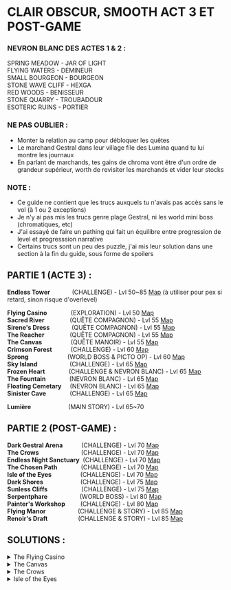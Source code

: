 # CLAIR OBSCUR, SMOOTH ACT 3 ET POST-GAME

### NEVRON BLANC DES ACTES 1 & 2 :
SPRING MEADOW - JAR OF LIGHT  
FLYING WATERS - DEMINEUR  
SMALL BOURGEON - BOURGEON  
STONE WAVE CLIFF - HEXGA  
RED WOODS - BENISSEUR  
STONE QUARRY - TROUBADOUR  
ESOTERIC RUINS - PORTIER  

### NE PAS OUBLIER :
- Monter la relation au camp pour débloquer les quêtes 
- Le marchand Gestral dans leur village file des Lumina quand tu lui montre les journaux
- En parlant de marchands, tes gains de chroma vont être d'un ordre de grandeur supérieur, worth de revisiter les marchands et vider leur stocks

### NOTE :
- Ce guide ne contient que les trucs auxquels tu n'avais pas accès sans le vol (à 1 ou 2 exceptions)
- Je n'y ai pas mis les trucs genre plage Gestral, ni les world mini boss (chromatiques, etc)
- J'ai essayé de faire un pathing qui fait un équilibre entre progression de level et progresssion narrative
- Certains trucs sont un peu des puzzle, j'ai mis leur solution dans une section à la fin du guide, sous forme de spoilers

## PARTIE 1 (ACTE 3) :
**Endless Tower**&nbsp;&nbsp;&nbsp;&nbsp;&nbsp;&nbsp;&nbsp;&nbsp;&nbsp;&nbsp;&nbsp;&nbsp;&nbsp;(CHALLENGE) - Lvl 50~85 [Map](<https://expedition33.wiki.fextralife.com/Interactive+Map?id=94&code=mapA>) (à utiliser pour pex si retard, sinon risque d'overlevel)

**Flying Casino**&nbsp;&nbsp;&nbsp;&nbsp;&nbsp;&nbsp;&nbsp;&nbsp;&nbsp;&nbsp;&nbsp;&nbsp;&nbsp;&nbsp;(EXPLORATION) - Lvl 50 [Map](<https://expedition33.wiki.fextralife.com/Interactive+Map?id=281&code=mapA>)  
**Sacred River**&nbsp;&nbsp;&nbsp;&nbsp;&nbsp;&nbsp;&nbsp;&nbsp;&nbsp;&nbsp;&nbsp;&nbsp;&nbsp;&nbsp;&nbsp;(QUÊTE COMPAGNON) -  Lvl 55 [Map](<https://expedition33.wiki.fextralife.com/Interactive+Map?id=157&code=mapA>)  
**Sirene's Dress**&nbsp;&nbsp;&nbsp;&nbsp;&nbsp;&nbsp;&nbsp;&nbsp;&nbsp;&nbsp;&nbsp;&nbsp;&nbsp;(QUÊTE COMPAGNON) - Lvl 55 [Map](<https://expedition33.wiki.fextralife.com/Interactive+Map?id=251&code=mapA>)  
**The Reacher**&nbsp;&nbsp;&nbsp;&nbsp;&nbsp;&nbsp;&nbsp;&nbsp;&nbsp;&nbsp;&nbsp;&nbsp;&nbsp;&nbsp;&nbsp;(QUÊTE COMPAGNON) - Lvl 55 [Map](<https://expedition33.wiki.fextralife.com/Interactive+Map?id=321&code=mapA>)  
**The Canvas**&nbsp;&nbsp;&nbsp;&nbsp;&nbsp;&nbsp;&nbsp;&nbsp;&nbsp;&nbsp;&nbsp;&nbsp;&nbsp;&nbsp;&nbsp;&nbsp;&nbsp;(QUÊTE MANOIR) - Lvl 55 [Map](<https://expedition33.wiki.fextralife.com/Interactive+Map?id=204&code=mapA>)  
**Crimson Forest**&nbsp;&nbsp;&nbsp;&nbsp;&nbsp;&nbsp;&nbsp;&nbsp;&nbsp;&nbsp;&nbsp;(CHALLENGE) - Lvl 60 [Map](<https://expedition33.wiki.fextralife.com/Interactive+Map?id=95&code=mapA>)  
**Sprong**&nbsp;&nbsp;&nbsp;&nbsp;&nbsp;&nbsp;&nbsp;&nbsp;&nbsp;&nbsp;&nbsp;&nbsp;&nbsp;&nbsp;&nbsp;&nbsp;&nbsp;&nbsp;&nbsp;&nbsp;&nbsp;&nbsp; (WORLD BOSS & PICTO OP) - Lvl 60 [Map](<https://expedition33.wiki.fextralife.com/Interactive+Map?id=105&code=mapA>)  
**Sky Island**&nbsp;&nbsp;&nbsp;&nbsp;&nbsp;&nbsp;&nbsp;&nbsp;&nbsp;&nbsp;&nbsp;&nbsp;&nbsp;&nbsp;&nbsp;&nbsp;&nbsp;&nbsp;&nbsp;(CHALLENGE) - Lvl 65 [Map](<https://expedition33.wiki.fextralife.com/Interactive+Map?id=279&code=mapA>)  
**Frozen Heart**&nbsp;&nbsp;&nbsp;&nbsp;&nbsp;&nbsp;&nbsp;&nbsp;&nbsp;&nbsp;&nbsp;&nbsp;&nbsp;&nbsp;(CHALLENGE & NEVRON BLANC) - Lvl 65 [Map](<https://expedition33.wiki.fextralife.com/Interactive+Map?id=137&code=mapA>)  
**The Fountain**&nbsp;&nbsp;&nbsp;&nbsp;&nbsp;&nbsp;&nbsp;&nbsp;&nbsp;&nbsp;&nbsp;&nbsp;&nbsp;&nbsp;(NEVRON BLANC) - Lvl 65 [Map](<https://expedition33.wiki.fextralife.com/Interactive+Map?id=245&code=mapA>)  
**Floating Cemetary**&nbsp;&nbsp;&nbsp;&nbsp;&nbsp;(NEVRON BLANC) - Lvl 65 [Map](<https://expedition33.wiki.fextralife.com/Interactive+Map?id=248&code=mapA>)  
**Sinister Cave**&nbsp;&nbsp;&nbsp;&nbsp;&nbsp;&nbsp;&nbsp;&nbsp;&nbsp;&nbsp;&nbsp;&nbsp;&nbsp;&nbsp;(CHALLENGE) - Lvl 65 [Map](<https://expedition33.wiki.fextralife.com/Interactive+Map?id=201&code=mapA>)  
  
**Lumière**&nbsp;&nbsp;&nbsp;&nbsp;&nbsp;&nbsp;&nbsp;&nbsp;&nbsp;&nbsp;&nbsp;&nbsp;&nbsp;&nbsp;&nbsp;&nbsp;&nbsp;&nbsp;&nbsp;&nbsp;&nbsp;&nbsp;(MAIN STORY) - Lvl 65~70  

## PARTIE 2 (POST-GAME) :
**Dark Gestral Arena**&nbsp;&nbsp;&nbsp;&nbsp;&nbsp;&nbsp;&nbsp;&nbsp;&nbsp;&nbsp;&nbsp;(CHALLENGE) - Lvl 70 [Map](<https://expedition33.wiki.fextralife.com/Interactive+Map?id=246&code=mapA>)  
**The Crows**&nbsp;&nbsp;&nbsp;&nbsp;&nbsp;&nbsp;&nbsp;&nbsp;&nbsp;&nbsp;&nbsp;&nbsp;&nbsp;&nbsp;&nbsp;&nbsp;&nbsp;&nbsp;&nbsp;&nbsp;&nbsp;&nbsp;&nbsp;&nbsp;&nbsp;(CHALLENGE) - Lvl 70 [Map](<https://expedition33.wiki.fextralife.com/Interactive+Map?id=174&code=mapA>)  
**Endless Night Sanctuary**&nbsp;&nbsp;(CHALLENGE) - Lvl 70 [Map](<https://expedition33.wiki.fextralife.com/Interactive+Map?id=260&code=mapA>)  
**The Chosen Path**&nbsp;&nbsp;&nbsp;&nbsp;&nbsp;&nbsp;&nbsp;&nbsp;&nbsp;&nbsp;&nbsp;&nbsp;&nbsp;&nbsp;(CHALLENGE) - Lvl 70 [Map](<https://expedition33.wiki.fextralife.com/Interactive+Map?id=158&code=mapA>)  
**Isle of the Eyes**&nbsp;&nbsp;&nbsp;&nbsp;&nbsp;&nbsp;&nbsp;&nbsp;&nbsp;&nbsp;&nbsp;&nbsp;&nbsp;&nbsp;&nbsp;&nbsp;&nbsp;(CHALLENGE) - Lvl 70 [Map](<https://expedition33.wiki.fextralife.com/Interactive+Map?id=304&code=mapA>)  
**Dark Shores**&nbsp;&nbsp;&nbsp;&nbsp;&nbsp;&nbsp;&nbsp;&nbsp;&nbsp;&nbsp;&nbsp;&nbsp;&nbsp;&nbsp;&nbsp;&nbsp;&nbsp;&nbsp;&nbsp;&nbsp;&nbsp;&nbsp;(CHALLENGE) - Lvl 75 [Map](<https://expedition33.wiki.fextralife.com/Interactive+Map?id=19&code=mapA>)  
**Sunless Cliffs**&nbsp;&nbsp;&nbsp;&nbsp;&nbsp;&nbsp;&nbsp;&nbsp;&nbsp;&nbsp;&nbsp;&nbsp;&nbsp;&nbsp;&nbsp;&nbsp;&nbsp;&nbsp;&nbsp;&nbsp;(CHALLENGE) - Lvl 75 [Map](<https://expedition33.wiki.fextralife.com/Interactive+Map?id=296&code=mapA>)  
**Serpentphare**&nbsp;&nbsp;&nbsp;&nbsp;&nbsp;&nbsp;&nbsp;&nbsp;&nbsp;&nbsp;&nbsp;&nbsp;&nbsp;&nbsp;&nbsp;&nbsp;&nbsp;&nbsp; (WORLD BOSS) - Lvl 80 [Map](<https://expedition33.wiki.fextralife.com/Interactive+Map?id=280&code=mapA>)  
**Painter's Workshop**&nbsp;&nbsp;&nbsp;&nbsp;&nbsp;&nbsp;&nbsp;&nbsp;&nbsp;(CHALLENGE) - Lvl 80 [Map](<https://expedition33.wiki.fextralife.com/Interactive+Map?id=195&code=mapA>)  
**Flying Manor**&nbsp;&nbsp;&nbsp;&nbsp;&nbsp;&nbsp;&nbsp;&nbsp;&nbsp;&nbsp;&nbsp;&nbsp;&nbsp;&nbsp;&nbsp;&nbsp;&nbsp;&nbsp;&nbsp;(CHALLENGE & STORY) - Lvl 85 [Map](<https://expedition33.wiki.fextralife.com/Interactive+Map?id=247&code=mapA>)  
**Renoir's Draft**&nbsp;&nbsp;&nbsp;&nbsp;&nbsp;&nbsp;&nbsp;&nbsp;&nbsp;&nbsp;&nbsp;&nbsp;&nbsp;&nbsp;&nbsp;&nbsp;&nbsp;&nbsp;(CHALLENGE & STORY) - Lvl 85 [Map](<https://expedition33.wiki.fextralife.com/Interactive+Map?id=297&code=mapA>)  

## SOLUTIONS :
<details>  <summary>The Flying Casino</summary> Parle en tant que Monoco </details>  
<details>  <summary>The Canvas</summary> Prend la peinture. Cadre vide dans le manoir, entrée, escalier qui monte à droite. </details>
<details>  <summary>The Crows</summary> Tire sur les corbeaux. </details>
<details>  <summary>Isle of the Eyes</summary> Tire sur les trois yeux de contortionistes. </details>
